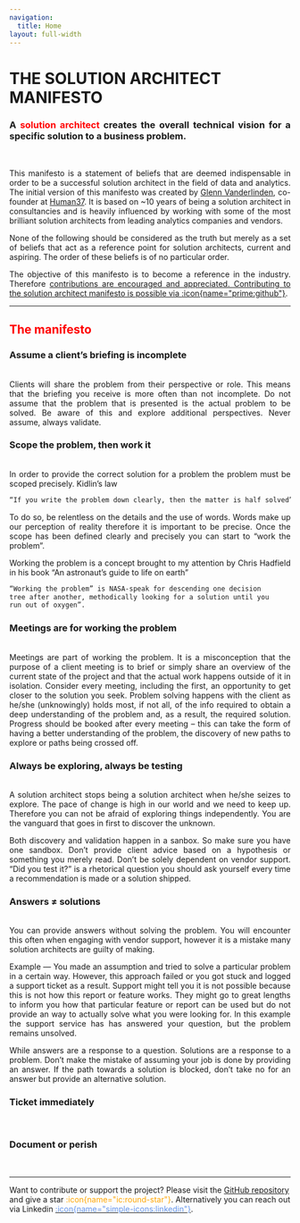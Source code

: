 ```yaml
---
navigation:
  title: Home
layout: full-width
---
```


# THE SOLUTION ARCHITECT MANIFESTO

<div style="text-align: justify;">

### A <span style="color:red"> solution architect </span> creates the overall technical vision for a specific solution to a business problem.

<br>

This manifesto is a statement of beliefs that are deemed indispensable in order to be a successful solution architect in the field of data and analytics. The initial version of this manifesto was created by [Glenn Vanderlinden](https://www.linkedin.com/in/glennvanderlinden/), co-founder at [Human37](https://human37.com). It is based on ~10 years of being a solution architect in consultancies and is heavily influenced by working with some of the most brilliant solution architects from leading analytics companies and vendors.

None of the following should be considered as the truth but merely as a set of beliefs that act as a reference point for solution architects, current and aspiring. The order of these beliefs is of no particular order.

The objective of this manifesto is to become a reference in the industry. Therefore <u>contributions are encouraged and appreciated. Contributing to the solution architect manifesto is possible via [:icon{name="prime:github"}](https://www.linkedin.com/in/glennvanderlinden/)</u>.

---

## <span style="color:red"> The manifesto </span>

### Assume a client’s briefing is incomplete

<br>
Clients will share the problem from their perspective or role. This means that the briefing you receive is more often than not incomplete. Do not assume that the problem that is presented is the actual problem to be solved. Be aware of this and explore additional perspectives. Never assume, always validate.

### Scope the problem, then work it

<br>
In order to provide the correct solution for a problem the problem must be scoped precisely.
Kidlin’s law

```md
“If you write the problem down clearly, then the matter is half solved”.
```

To do so, be relentless on the details and the use of words. Words make up our perception of reality therefore it is important to be precise. Once the scope has been defined clearly and precisely you can start to “work the problem”.

Working the problem is a concept brought to my attention by Chris Hadfield in his book “An astronaut’s guide to life on earth”

```md
“Working the problem” is NASA-speak for descending one decision
tree after another, methodically looking for a solution until you
run out of oxygen”.
```

### Meetings are for working the problem

<br>
Meetings are part of working the problem. It is a misconception that the purpose of a client meeting is to brief or simply share an overview of the current state of the project and that the actual work happens outside of it in isolation. Consider every meeting, including the first, an opportunity to get closer to the solution you seek. Problem solving happens with the client as he/she (unknowingly) holds most, if not all, of the info required to obtain a deep understanding of the problem and, as a result, the required solution. Progress should be booked after every meeting – this can take the form of having a better understanding of the problem, the discovery of new paths to explore or paths being crossed off.

### Always be exploring, always be testing

<br>
A solution architect stops being a solution architect when he/she seizes to explore. The pace of change is high in our world and we need to keep up. Therefore you can not be afraid of exploring things independently. You are the vanguard that goes in first to discover the unknown.

Both discovery and validation happen in a sanbox. So make sure you have one sandbox. Don’t provide client advice based on a hypothesis or something you merely read. Don’t be solely dependent on vendor support. “Did you test it?” is a rhetorical question you should ask yourself every time a recommendation is made or a solution shipped.

### Answers ≠ solutions

<br>
You can provide answers without solving the problem. You will encounter this often when engaging with vendor support, however it is a mistake many solution architects are guilty of making.

Example — You made an assumption and tried to solve a particular problem in a certain way. However, this approach failed or you got stuck and logged a support ticket as a result. Support might tell you it is not possible because this is not how this report or feature works. They might go to great lengths to inform you how that particular feature or report can be used but do not provide an way to actually solve what you were looking for. In this example the support service has has answered your question, but the problem remains unsolved.

While answers are a response to a question. Solutions are a response to a problem. Don’t make the mistake of assuming your job is done by providing an answer. If the path towards a solution is blocked, don’t take no for an answer but provide an alternative solution.

### Ticket immediately

<br>

### Document or perish

<br>

</div>

---

Want to contribute or support the project?
Please visit the [GitHub repository](https://github.com/glnv/SAM-markdown) and give a star<span style="color: orange"> :icon{name="ic:round-star"}</span>. Alternatively you can reach out via Linkedin [<span style="color: CornflowerBlue"> :icon{name="simple-icons:linkedin"}</span>](https://www.linkedin.com/in/glennvanderlinden/).
